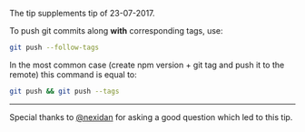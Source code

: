 The tip supplements tip of 23-07-2017.

To push git commits along **with** corresponding tags, use:

```bash
git push --follow-tags
```

In the most common case (create npm version + git tag and push it to the remote) this command is equal to:

```bash
git push && git push --tags
```

---
Special thanks to [@nexidan](https://github.com/NeXidan) for asking a good question which led to this tip.
